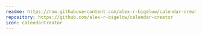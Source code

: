 ```yaml
---
readme: https://raw.githubusercontent.com/alex-r-bigelow/calendar-creator/master/README.md
repository: https://github.com/alex-r-bigelow/calendar-creator
icon: calendarCreator
---
```

